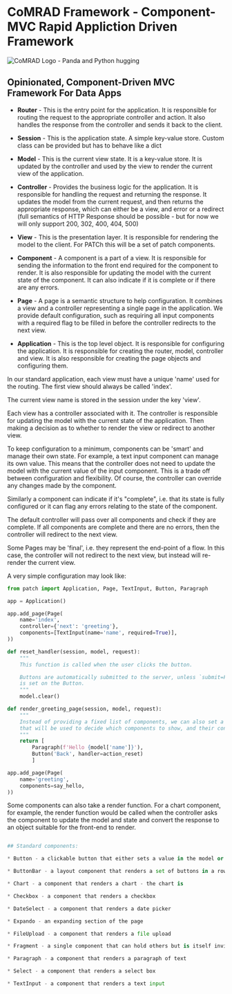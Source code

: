 # CoMRAD Framework - Component-MVC Rapid Appliction Driven Framework 

![CoMRAD Logo - Panda and Python hugging](docs/images/CoMRAD.jpeg)


## Opinionated, Component-Driven MVC Framework For Data Apps

* **Router** - This is the entry point for the application. It is responsible for routing the request to the appropriate controller and action. It also handles the response from the controller and sends it back to the client.

* **Session** - This is the application state. A simple key-value store. Custom class can be provided but has to behave like a dict

* **Model** - This is the current view state. It is a key-value store. It is updated by the controller and used by the view to render the current view of the application. 

* **Controller** - Provides the business logic for the application. It is responsible for handling the request and returning the response. It updates the model from the current request, and then returns the appropriate response, which can either be a view, and error or a redirect (full semantics of HTTP Response should be possible - but for now we will only support 200, 302, 400, 404, 500)

* **View** - This is the presentation layer. It is responsible for rendering the model to the client. For PATCh this will be a set of patch components.

* **Component** - A component is a part of a view. It is responsible for sending the information to the front end required for the component to render. It is also responsible for updating the model with the current state of the component. It can also indicate if it is complete or if there are any errors.

* **Page** - A page is a semantic structure to help configuration. It combines a view and a controller representing a single page in the application. We provide default configuration, such as requiring all input components with a required flag to be filled in before the controller redirects to the next view.

* **Application** - This is the top level object. It is responsible for configuring the application. It is responsible for creating the router, model, controller and view. It is also responsible for creating the page objects and configuring them.

In our standard application, each view must have a unique 'name' used for the routing. The first view should always be called 'index'. 

The current view name is stored in the session under the key 'view'. 

Each view has a controller associated with it. The controller is responsible for updating the model with the current state of the application. Then making a decision as to whether to render the view or redirect to another view.

To keep configuration to a minimum, components can be 'smart' and manage their own state. For example, a text input component can manage its own value. This means that the controller does not need to update the model with the current value of the input component. This is a trade off between configuration and flexibility. Of course, the controller can override any changes made by the component.

Similarly a component can indicate if it's "complete", i.e. that its state is fully configured or it can flag any errors relating to the state of the component. 

The default controller will pass over all components and check if they are complete. If all components are complete and there are no errors, then the controller will redirect to the next view. 

Some Pages may be 'final', i.e. they represent the end-point of a flow. In this case, the controller will not redirect to the next view, but instead will re-render the current view.

A very simple configuration may look like:

```python
from patch import Application, Page, TextInput, Button, Paragraph

app = Application()

app.add_page(Page(
    name='index',
    controller={'next': 'greeting'},
    components=[TextInput(name='name', required=True)],
))

def reset_handler(session, model, request):
    """
    This function is called when the user clicks the button.

    Buttons are automatically submitted to the server, unless `submit=False` 
    is set on the Button.
    """
    model.clear()

def render_greeting_page(session, model, request):
    """
    Instead of providing a fixed list of components, we can also set a function
    that will be used to decide which components to show, and their configuration.
    """
    return [
        Paragraph(f'Hello {model['name']}'),
        Button('Back', handler=action_reset)
        ]

app.add_page(Page(
    name='greeting',
    components=say_hello,
))
```

Some components can also take a render function. For a chart
component, for example, the render function would be called when the controller asks the component to update the model and state
and convert the response to an object suitable for the front-end to render.

```python

## Standard components:

* Button - a clickable button that either sets a value in the model or runs a handler function

* ButtonBar - a layout component that renders a set of buttons in a row

* Chart - a component that renders a chart - the chart is

* Checkbox - a component that renders a checkbox

* DateSelect - a component that renders a date picker

* Expando - an expanding section of the page

* FileUpload - a component that renders a file upload

* Fragment - a single component that can hold others but is itself invisible

* Paragraph - a component that renders a paragraph of text

* Select - a component that renders a select box

* TextInput - a component that renders a text input

